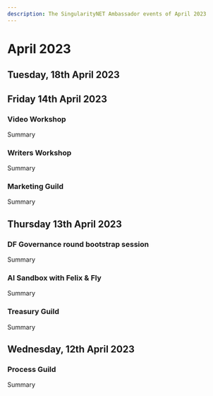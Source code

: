 ```yaml
---
description: The SingularityNET Ambassador events of April 2023
---
```


# April 2023

## Tuesday, 18th April 2023

## Friday 14th April 2023

### Video Workshop

Summary

### Writers Workshop

Summary

### Marketing Guild

Summary

## Thursday 13th April 2023

### DF Governance round bootstrap session

Summary

### AI Sandbox with Felix & Fly

Summary

### Treasury Guild

Summary

## Wednesday, 12th April 2023

### Process Guild

Summary

